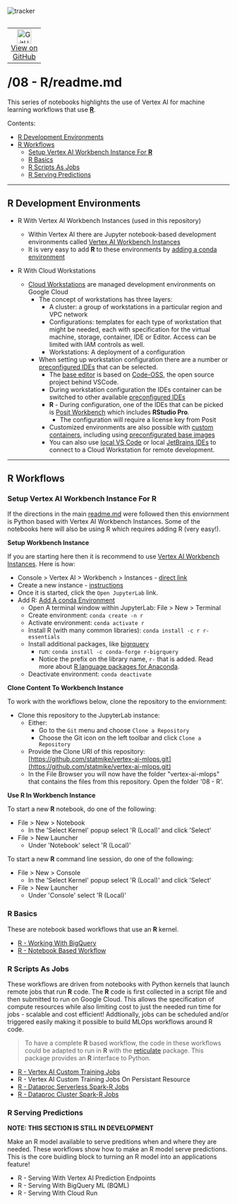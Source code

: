 ![tracker](https://us-central1-vertex-ai-mlops-369716.cloudfunctions.net/pixel-tracking?path=statmike%2Fvertex-ai-mlops%2F08+-+R&file=readme.md)
<!--- header table --->
<table align="left">     
  <td style="text-align: center">
    <a href="https://github.com/statmike/vertex-ai-mlops/blob/main/08%20-%20R/readme.md">
      <img width="32px" src="https://www.svgrepo.com/download/217753/github.svg" alt="GitHub logo">
      <br>View on<br>GitHub
    </a>
  </td>
</table><br/><br/><br/><br/>

---
# /08 - R/readme.md

This series of notebooks highlights the use of Vertex AI for machine learning workflows that use [**R**](https://www.r-project.org/).

Contents:
- [R Development Environments](#R-Development-Environments)
- [R Workflows](#R-Workflows)
    - [Setup Vertex AI Workbench Instance For **R**](#Setup-Vertex-AI-Workbench-Instance-For-R)
    - [R Basics](#R-Basics)
    - [R Scripts As Jobs](#R-Scripts-As-Jobs)
    - [R Serving Predictions](#R-Serving-Predictions)

---
## R Development Environments

- R With Vertex AI Workbench Instances (used in this repository)
    - Within Vertex AI there are Jupyter notebook-based development environments called [Vertex AI Workbench Instances](https://cloud.google.com/vertex-ai/docs/workbench/instances/introduction)
    - It is very easy to add **R** to these environments by [adding a conda environment](https://cloud.google.com/vertex-ai/docs/workbench/instances/add-environment)

- R With Cloud Workstations
    - [Cloud Workstations](https://cloud.google.com/workstations/docs/overview) are managed development environments on Google Cloud
        - The concept of workstations has three layers:
            - A cluster: a group of workstations in a particular region and VPC network
            - Configurations: templates for each type of workstation that might be needed, each with specification for the virtual machine, storage, container, IDE or Editor.  Access can be limited with IAM controls as well.
            - Workstations: A deployment of a configuration
        - When setting up workstation configuration there are a number or [preconfigured IDEs](https://cloud.google.com/workstations/docs/preconfigured-ides) that can be selected.  
            - The [base editor](https://cloud.google.com/workstations/docs/base-editor-overview) is based on [Code-OSS](https://github.com/microsoft/vscode), the open source project behind VSCode.
            - During workstation configuration the IDEs container can be switched to other available [preconfigured IDEs](https://cloud.google.com/workstations/docs/preconfigured-ides)
            - **R** - During configuration, one of the IDEs that can be picked is [Posit Workbench](https://cloud.google.com/workstations/docs/develop-code-using-posit-workbench-rstudio) which includes **RStudio Pro**. 
                - The configuration will require a license key from Posit
            - Customized environments are also possible with [custom containers](https://cloud.google.com/workstations/docs/customize-container-images), including using [preconfigurated base images](https://cloud.google.com/workstations/docs/preconfigured-base-images)
            - You can also use [local VS Code](https://cloud.google.com/workstations/docs/develop-code-using-local-vscode-editor) or local [JetBrains IDEs](https://cloud.google.com/workstations/docs/develop-code-using-local-jetbrains-ides) to connect to a Cloud Workstation for remote development.

---

## R Workflows


### Setup Vertex AI Workbench Instance For **R**

If the directions in the main [readme.md](../readme.md) were followed then this enviornment is Python based with Vertex AI Workbench Instances.  Some of the notebooks here will also be using R which requires adding R (very easy!).  

**Setup Workbench Instance**

If you are starting here then it is recommend to use [Vertex AI Workbench Instances](https://cloud.google.com/vertex-ai/docs/workbench/instances/introduction).  Here is how:
- Console > Vertex AI > Workbench > Instances - [direct link](https://console.cloud.google.com/vertex-ai/workbench/instances)
- Create a new instance - [instructions](https://cloud.google.com/vertex-ai/docs/workbench/instances/create)
- Once it is started, click the `Open JupyterLab` link.
- Add R: [Add A conda Environment](https://cloud.google.com/vertex-ai/docs/workbench/instances/add-environment)
    - Open A terminal window within JupyterLab: File > New > Terminal
    - Create environment: `conda create -n r`
    - Activate environment: `conda activate r`
    - Install R (with many common libraries): `conda install -c r r-essentials`
    - Install additional packages, like [bigrquery](https://bigrquery.r-dbi.org/)
        - run: `conda install -c conda-forge r-bigrquery`
        - Notice the prefix on the library name, `r-` that is added.  Read more about [R language packages for Anaconda](https://docs.anaconda.com/free/anaconda/reference/packages/r-language-pkg-docs/).
    - Deactivate environment: `conda deactivate`

**Clone Content To Workbench Instance**

To work with the workflows below, clone the repository to the enviornment:
- Clone this repository to the JupyterLab instance:
    - Either:
        - Go to the `Git` menu and choose `Clone a Repository`
        - Choose the Git icon on the left toolbar and click `Clone a Repository`
    - Provide the Clone URI of this repository: [https://github.com/statmike/vertex-ai-mlops.git](https://github.com/statmike/vertex-ai-mlops.git)
    - In the File Browser you will now have the folder "vertex-ai-mlops" that contains the files from this repository. Open the folder '08 - R'.

**Use R In Workbench Instance**

To start a new **R** notebook, do one of the following:
- File > New > Notebook
    - In the 'Select Kernel' popup select 'R (Local)' and click 'Select'
- File > New Launcher
    - Under 'Notebook' select 'R (Local)'
  
To start a new **R** command line session, do one of the following:
- File > New > Console
    - In the 'Select Kernel' popup select 'R (Local)' and click 'Select'
- File > New Launcher
    - Under 'Console' select 'R (Local)'

### R Basics

These are notebook based workflows that use an **R** kernel.  

- [R - Working With BigQuery](./R%20-%20Working%20With%20BigQuery.ipynb)
- [R - Notebook Based Workflow](./R%20-%20Notebook%20Based%20Workflow.ipynb)

### R Scripts As Jobs

These workflows are driven from notebooks with Python kernels that launch remote jobs that run **R** code.  The **R** code is first collected in a script file and then submitted to run on Google Cloud.  This allows the specification of compute resources while also limiting cost to just the needed run time for jobs - scalable and cost efficient!  Addtionally, jobs can be scheduled and/or triggered easily making it possible to build MLOps workflows around R code.

> To have a complete **R** based workflow, the code in these workflows could be adapted to run in **R** with the [reticulate](https://cran.r-project.org/web/packages/reticulate/vignettes/calling_python.html) package.  This package provides an **R** interface to Python.

- [R - Vertex AI Custom Training Jobs](./R%20-%20Vertex%20AI%20Custom%20Training%20Jobs.ipynb)
- R - Vertex AI Custom Training Jobs On Persistant Resource
- [R - Dataproc Serverless Spark-R Jobs](./R%20-%20Dataproc%20Serverless%20Spark-R%20Jobs.ipynb)
- [R - Dataproc Cluster Spark-R Jobs](./R%20-%20Dataproc%20Cluster%20Spark-R%20Jobs.ipynb)

### R Serving Predictions

**NOTE: THIS SECTION IS STILL IN DEVELOPMENT**

Make an R model available to serve preditions when and where they are needed.  These workflows show how to make an R model serve predictions.  This is the core buidling block to turning an R model into an applications feature!

- R - Serving With Vertex AI Prediction Endpoints
- R - Serving With BigQuery ML (BQML)
- R - Serving With Cloud Run





